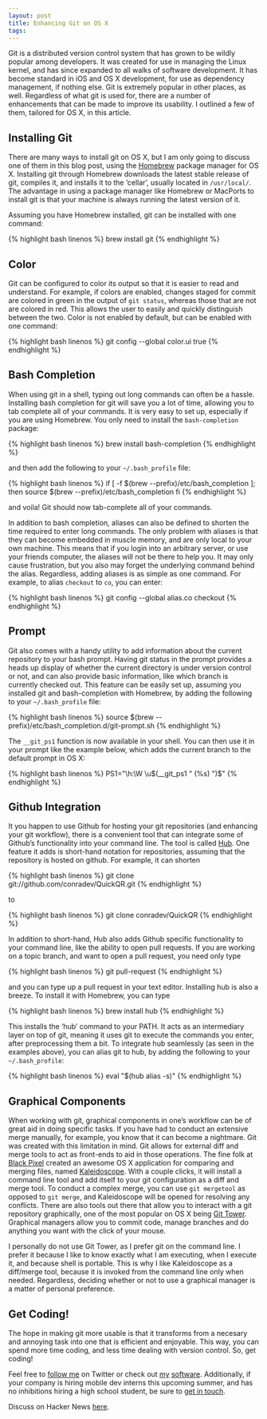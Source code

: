 ```yaml
---
layout: post
title: Enhancing Git on OS X
tags: 
---
```


Git is a distributed version control system that has grown to be wildly popular among developers. It was created for use in managing the Linux kernel, and has since expanded to all walks of software development. It has become standard in iOS and OS X development, for use as dependency management, if nothing else. Git is extremely popular in other places, as well. Regardless of what git is used for, there are a number of enhancements that can be made to improve its usability. I outlined a few of them, tailored for OS X, in this article.

## Installing Git

There are many ways to install git on OS X, but I am only going to discuss one of them in this blog post, using the [Homebrew](http://mxcl.github.com/homebrew/) package manager for OS X. Installing git through Homebrew downloads the latest stable release of git, compiles it, and installs it to the ‘cellar’, usually located in `/usr/local/`. The advantage in using a package manager like Homebrew or MacPorts to install git is that your machine is always running the latest version of it.

Assuming you have Homebrew installed, git can be installed with one command:

{% highlight bash linenos %}
brew install git
{% endhighlight %}

## Color

Git can be configured to color its output so that it is easier to read and understand. For example, if colors are enabled, changes staged for commit are colored in green in the output of `git status`, whereas those that are not are colored in red. This allows the user to easily and quickly distinguish between the two. Color is not enabled by default, but can be enabled with one command:

{% highlight bash linenos %}
git config --global color.ui true
{% endhighlight %}

## Bash Completion

When using git in a shell, typing out long commands can often be a hassle. Installing bash completion for git will save you a lot of time, allowing you to tab complete all of your commands. It is very easy to set up, especially if you are using Homebrew. You only need to install the `bash-completion` package:

{% highlight bash linenos %}
brew install bash-completion
{% endhighlight %}

and then add the following to your `~/.bash_profile` file:

{% highlight bash linenos %}
if [ -f $(brew --prefix)/etc/bash_completion ]; then
  source $(brew --prefix)/etc/bash_completion
fi
{% endhighlight %}

and voila! Git should now tab-complete all of your commands.

In addition to bash completion, aliases can also be defined to shorten the time required to enter long commands. The only problem with aliases is that they can become embedded in muscle memory, and are only local to your own machine. This means that if you login into an arbitrary server, or use your friends computer, the aliases will not be there to help you. It may only cause frustration, but you also may forget the underlying command behind the alias. Regardless, adding aliases is as simple as one command. For example, to alias `checkout` to `co`, you can enter:

{% highlight bash linenos %}
git config --global alias.co checkout
{% endhighlight %}

## Prompt

Git also comes with a handy utility to add information about the current repository to your bash prompt. Having git status in the prompt provides a heads up display of whether the current directory is under version control or not, and can also provide basic information, like which branch is currently checked out. This feature can be easily set up, assuming you installed git and bash-completion with Homebrew, by adding the following to your `~/.bash_profile` file:

{% highlight bash linenos %}
source $(brew --prefix)/etc/bash_completion.d/git-prompt.sh
{% endhighlight %}

The `__git_ps1` function is now available in your shell. You can then use it in your prompt like the example below, which adds the current branch to the default prompt in OS X:

{% highlight bash linenos %}
PS1="\h:\W \u\$(__git_ps1 \" (%s) \")\$"
{% endhighlight %}

## Github Integration

It you happen to use Github for hosting your git repositories (and enhancing your git workflow), there is a convenient tool that can integrate some of Github’s functionality into your command line. The tool is called [Hub](https://github.com/defunkt/hub). One feature it adds is short-hand notation for repositories, assuming that the repository is hosted on github. For example, it can shorten

{% highlight bash linenos %}
git clone git://github.com/conradev/QuickQR.git
{% endhighlight %}

to

{% highlight bash linenos %}
git clone conradev/QuickQR
{% endhighlight %}

In addition to short-hand, Hub also adds Github specific functionality to your command line, like the ability to open pull requests. If you are working on a topic branch, and want to open a pull request, you need only type

{% highlight bash linenos %}
git pull-request
{% endhighlight %}

and you can type up a pull request in your text editor. Installing hub is also a breeze. To install it with Homebrew, you can type

{% highlight bash linenos %}
brew install hub
{% endhighlight %}

This installs the ‘hub’ command to your PATH. It acts as an intermediary layer on top of git, meaning it uses git to execute the commands you enter, after preprocessing them a bit. To integrate hub seamlessly (as seen in the examples above), you can alias git to hub, by adding the following to your `~/.bash_profile`:

{% highlight bash linenos %}
eval "$(hub alias -s)"
{% endhighlight %}

## Graphical Components

When working with git, graphical components in one’s workflow can be of great aid in doing specific tasks. If you have had to conduct an extensive merge manually, for example, you know that it can become a nightmare. Git was created with this limitation in mind. Git allows for external diff and merge tools to act as front-ends to aid in those operations. The fine folk at [Black Pixel](http://blackpixel.com) created an awesome OS X application for comparing and merging files, named [Kaleidoscope](http://www.kaleidoscopeapp.com). With a couple clicks, it will install a command line tool and add itself to your git configuration as a diff and merge tool. To conduct a complex merge, you can use `git mergetool` as opposed to `git merge`, and Kaleidoscope will be opened for resolving any conflicts. There are also tools out there that allow you to interact with a git repository graphically, one of the most popular on OS X being [Git Tower](http://www.git-tower.com). Graphical managers allow you to commit code, manage branches and do anything you want with the click of your mouse.

I personally do not use Git Tower, as I prefer git on the command line. I prefer it because I like to know exactly what I am executing, when I execute it, and because shell is portable. This is why I like Kaleidoscope as a diff/merge tool, because it is invoked from the command line only when needed. Regardless, deciding whether or not to use a graphical manager is a matter of personal preference.

## Get Coding!

The hope in making git more usable is that it transforms from a necesary and annoying task into one that is efficient and enjoyable. This way, you can spend more time coding, and less time dealing with version control. So, get coding!

Feel free to [follow me](http://twitter.com/conradev) on Twitter or check out [my](https://kramerapps.com) [software](https://github.com/conradev). Additionally, if your company is hiring mobile dev interns this upcoming summer, and has no inhibitions hiring a high school student, be sure to [get in touch](conrad@kramerapps.com).

Discuss on Hacker News [here](https://news.ycombinator.com/item?id=5078483).